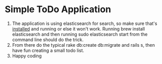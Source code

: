 # Simple ToDo Application 


1. The application is using elasticsearch for search, so make sure that's [installed](https://github.com/ankane/searchkick) and running or else it won't work. Running brew install elasticsearch and then running sudo elasticsearch start from the command line should do the trick. 
2. From there do the typical rake db:create db:migrate and rails s, then have fun creating a small todo list. 
3. Happy coding